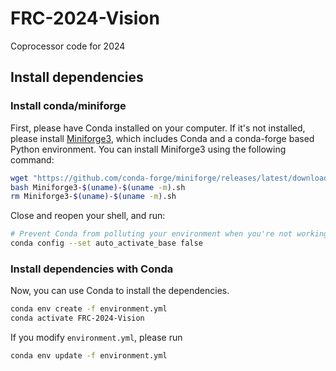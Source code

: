 # FRC-2024-Vision
Coprocessor code for 2024

## Install dependencies

### Install conda/miniforge

First, please have Conda installed on your computer. If it's not installed, please install [Miniforge3](https://conda-forge.org/miniforge/), which includes Conda and a conda-forge based Python environment. You can install Miniforge3 using the following command:

```bash
wget "https://github.com/conda-forge/miniforge/releases/latest/download/Miniforge3-$(uname)-$(uname -m).sh"
bash Miniforge3-$(uname)-$(uname -m).sh
rm Miniforge3-$(uname)-$(uname -m).sh
```

Close and reopen your shell, and run:

```bash
# Prevent Conda from polluting your environment when you're not working on Conda-managed projects.
conda config --set auto_activate_base false
```

### Install dependencies with Conda

Now, you can use Conda to install the dependencies.

```bash
conda env create -f environment.yml
conda activate FRC-2024-Vision
```

If you modify `environment.yml`, please run

```bash
conda env update -f environment.yml
```